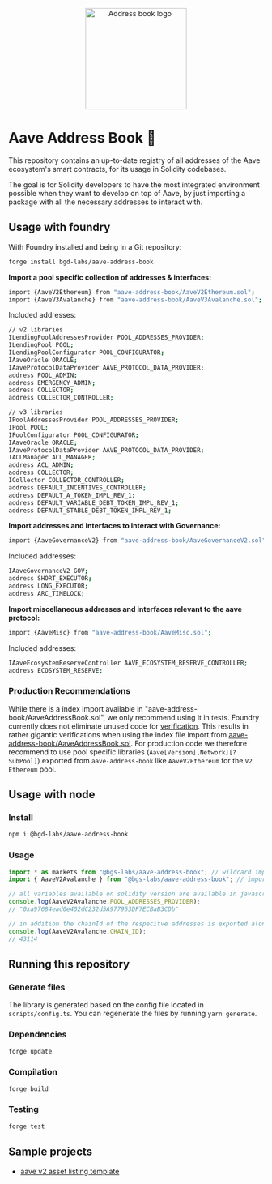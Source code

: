 <p align="center"><img width="200" src="./addressbook_logo.png" alt="Address book logo"></a></p>

# Aave Address Book :book:

This repository contains an up-to-date registry of all addresses of the Aave ecosystem's smart contracts, for its usage in Solidity codebases.

The goal is for Solidity developers to have the most integrated environment possible when they want to develop on top of Aave, by just importing a package with all the necessary addresses to interact with.

## Usage with foundry

With Foundry installed and being in a Git repository:

```sh
forge install bgd-labs/aave-address-book
```

**Import a pool specific collection of addresses & interfaces:**

```sh
import {AaveV2Ethereum} from "aave-address-book/AaveV2Ethereum.sol";
import {AaveV3Avalanche} from "aave-address-book/AaveV3Avalanche.sol";
```

Included addresses:

```sh
// v2 libraries
ILendingPoolAddressesProvider POOL_ADDRESSES_PROVIDER;
ILendingPool POOL;
ILendingPoolConfigurator POOL_CONFIGURATOR;
IAaveOracle ORACLE;
IAaveProtocolDataProvider AAVE_PROTOCOL_DATA_PROVIDER;
address POOL_ADMIN;
address EMERGENCY_ADMIN;
address COLLECTOR;
address COLLECTOR_CONTROLLER;

// v3 libraries
IPoolAddressesProvider POOL_ADDRESSES_PROVIDER;
IPool POOL;
IPoolConfigurator POOL_CONFIGURATOR;
IAaveOracle ORACLE;
IAaveProtocolDataProvider AAVE_PROTOCOL_DATA_PROVIDER;
IACLManager ACL_MANAGER;
address ACL_ADMIN;
address COLLECTOR;
ICollector COLLECTOR_CONTROLLER;
address DEFAULT_INCENTIVES_CONTROLLER;
address DEFAULT_A_TOKEN_IMPL_REV_1;
address DEFAULT_VARIABLE_DEBT_TOKEN_IMPL_REV_1;
address DEFAULT_STABLE_DEBT_TOKEN_IMPL_REV_1;
```

**Import addresses and interfaces to interact with Governance:**

```sh
import {AaveGovernanceV2} from "aave-address-book/AaveGovernanceV2.sol";
```

Included addresses:

```sh
IAaveGovernanceV2 GOV;
address SHORT_EXECUTOR;
address LONG_EXECUTOR;
address ARC_TIMELOCK;
```

**Import miscellaneous addresses and interfaces relevant to the aave protocol:**

```sh
import {AaveMisc} from "aave-address-book/AaveMisc.sol";
```

Included addresses:

```sh
IAaveEcosystemReserveController AAVE_ECOSYSTEM_RESERVE_CONTROLLER;
address ECOSYSTEM_RESERVE;
```

### Production Recommendations

While there is a index import available in "aave-address-book/AaveAddressBook.sol", we only recommend using it in tests.
Foundry currently does not eliminate unused code for [verification](https://github.com/foundry-rs/foundry/issues/2266).
This results in rather gigantic verifications when using the index file import from [aave-address-book/AaveAddressBook.sol](./src/AaveAddressBook.sol).
For production code we therefore recommend to use pool specific libraries (`Aave[Version][Network][?SubPool]`) exported from `aave-address-book` like `AaveV2Ethereum` for the `V2` `Ethereum` pool.

## Usage with node

### Install

```sh
npm i @bgd-labs/aave-address-book
```

### Usage

```js
import * as markets from "@bgs-labs/aave-address-book"; // wildcard import
import { AaveV2Avalanche } from "@bgs-labs/aave-address-book"; // import specific pool

// all variables available on solidity version are available in javascript as well
console.log(AaveV2Avalanche.POOL_ADDRESSES_PROVIDER);
// "0xa97684ead0e402dC232d5A977953DF7ECBaB3CDb"

// in addition the chainId of the respecitve addresses is exported alongside
console.log(AaveV2Avalanche.CHAIN_ID);
// 43114
```

## Running this repository

### Generate files

The library is generated based on the config file located in `scripts/config.ts`. You can regenerate the files by running `yarn generate`.

### Dependencies

```sh
forge update
```

### Compilation

```sh
forge build
```

### Testing

```sh
forge test
```

## Sample projects

- [aave v2 asset listing template](https://github.com/bgd-labs/example-aave-v2-listing)
